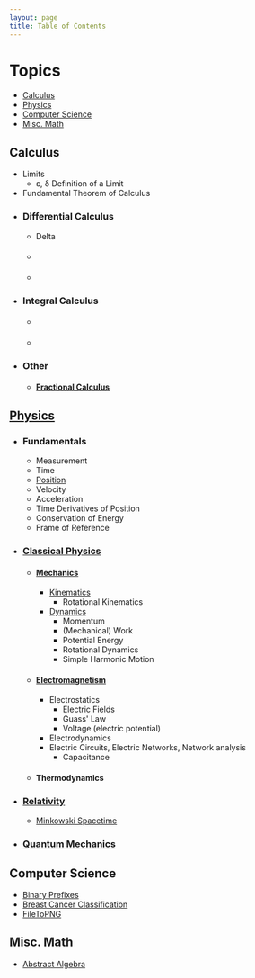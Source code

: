 ```yaml
---
layout: page
title: Table of Contents
---
```

# Topics
- [Calculus](#calculus)
- [Physics](#physics)
- [Computer Science](#computer-science)
- [Misc. Math](#misc-math)

## Calculus
- Limits
  - ε, δ Definition of a Limit
- Fundamental Theorem of Calculus
- ### Differential Calculus
  - Delta
  - #### []()
  - #### []()
- ### Integral Calculus
  - #### []()
  - #### []()
- ### Other
  - #### [Fractional Calculus](/2018/01/30/fractional-calculus)

## [Physics](/2018/03/14/physics)
- ### Fundamentals
  - Measurement
  - Time
  - [Position](/2018/03/04/position)
  - Velocity
  - Acceleration
  - Time Derivatives of Position
  - Conservation of Energy
  - Frame of Reference
- ### [Classical Physics](/2018/03/14/physics#classical-physics)
  - #### [Mechanics]()
    - [Kinematics](/2018/03/04/kinematics)
      - Rotational Kinematics
    - [Dynamics]()
      - Momentum
      - (Mechanical) Work
      - Potential Energy
      - Rotational Dynamics
      - Simple Harmonic Motion
  - #### [Electromagnetism]()
    - Electrostatics
      - Electric Fields
      - Guass' Law
      - Voltage (electric potential)
    - Electrodynamics
    - Electric Circuits, Electric Networks, Network analysis
      - Capacitance
  - #### Thermodynamics
- ### [Relativity](/2018/03/14/physics#special--general-relativity)
  - [Minkowski Spacetime](/2018/01/23/minkowski-spacetime)
- ### [Quantum Mechanics](/2018/03/14/physics#quantum-mechanics-qm)

## Computer Science
- [Binary Prefixes](/2018/01/05/binary-prefixes)
- [Breast Cancer Classification](/2018/01/15/breast-cancer-classification)
- [FileToPNG](/2018/01/16/filetopng)

## Misc. Math
- [Abstract Algebra](/2018/01/07/abstract-algebra)